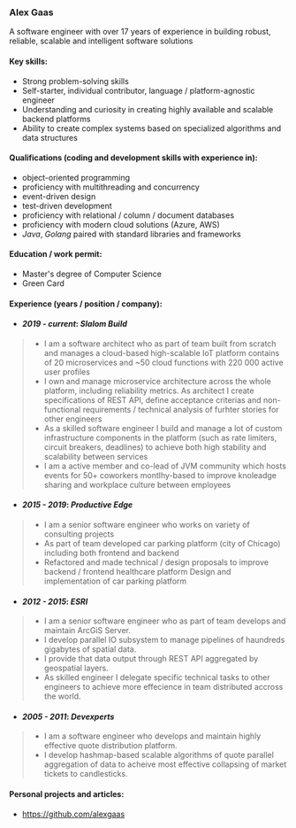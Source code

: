 ### Alex Gaas

A software engineer with over 17 years of experience in building robust, reliable, scalable and intelligent software solutions

#### Key skills:

+ Strong problem-solving skills
+ Self-starter, individual contributor, language / platform-agnostic engineer
+ Understanding and curiosity in creating highly available and scalable backend platforms
+ Ability to create complex systems based on specialized algorithms and data structures

#### Qualifications (coding and development skills with experience in):
+ object-oriented programming
+ proficiency with multithreading and concurrency
+ event-driven design
+ test-driven development
+ proficiency with relational / column / document databases
+ proficiency with modern cloud solutions (Azure, AWS)
+ _Java_, _Golang_ paired with standard libraries and frameworks

#### Education / work permit:
- Master's degree of Computer Science
- Green Card

#### Experience (years / position / company):
- #### _2019 - current_: _Slalom Build_  
> * I am a software architect who as part of team built from scratch and manages a cloud-based high-scalable IoT platform contains of 20 microservices and ~50 cloud functions
with 220 000 active user profiles
> * I own and manage microservice architecture across the whole platform, including reliability metrics. As architect I create specifications of REST API, define acceptance criterias and non-functional requirements / technical analysis of furhter stories for other engineers
> * As a skilled software engineer I build and manage a lot of custom infrastructure components in the platform (such as rate limiters, circuit breakers, deadlines) to achieve both high stability and scalability between services
> * I am a active member and co-lead of JVM community which hosts events for 50+ coworkers montlhy-based to improve knoleadge sharing and workplace culture between employees

- #### _2015 - 2019_: _Productive Edge_
> * I am a senior software engineer who works on variety of consulting projects
> * As part of team developed car parking platform (city of Chicago) including both frontend and backend
> * Refactored and made technical / design proposals to improve backend / frontend healthcare platform 
Design and implementation of car parking platform

- #### _2012 - 2015_: _ESRI_  
> * I am a senior software engineer who as part of team develops and maintain ArcGiS Server. 
> * I develop parallel IO subsystem to manage pipelines of haundreds gigabytes of spatial data. 
> * I provide that data output through REST API aggregated by geospatial layers. 
> * As skilled engineer I delegate specific technical tasks to other engineers to achieve more effecience in team distributed accross the world.

- #### _2005 - 2011_: _Devexperts_  
> * I am a software engineer who develops and maintain highly effective quote distribution platform. 
> * I develop hashmap-based scalable algorithms of quote parallel aggregation of data to acheive most effective collapsing of market tickets to candlesticks.

#### Personal projects and articles:
- https://github.com/alexgaas

